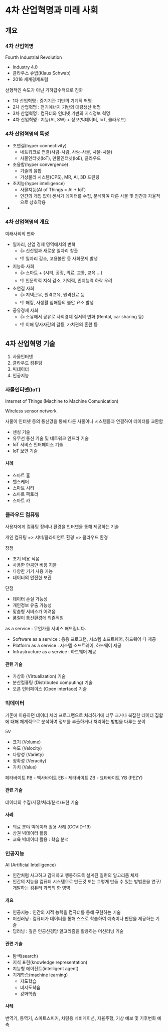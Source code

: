 # 4차 산업혁명과 미래 사회

## 개요

### 4차 산업혁명

Fourth Industrial Revolution
* Industry 4.0
* 클라우스 슈밥(Klaus Schwab)
* 2016 세계경제포럼

선형적인 속도가 아닌 기하급수적으로 진화

* 1차 산업혁명 : 증기기관 기반의 기계적 혁명
* 2차 산업혁명 : 전기에너지 기반의 대량생산 혁명
* 3차 산업혁명 : 컴퓨터와 인터넷 기반의 지식정보 혁명
* 4차 산업혁명 : 지능(AI, SW) + 정보(빅데이터, IoT, 클라우드)

### 4차 산업혁명의 특성

* 초연결(hyper connectivity)
  * 네트워크로 연결(사람-사람, 사람-사물, 사물-사물)
  * 사물인터넷(IoT), 만물인터넷(IoE), 클라우드
* 초융합(hyper convergence)
  * 기술의 융합
  * 가상물리 시스템(CPS), MR, AI, 3D 프린팅
* 초지능(hyper intelligence)
  * 사물지능(AI of Things = AI + IoT)
  * 인간의 개입 없이 센서가 데이터를 수집, 분석하여 다른 사물 및 인간과 자율적으로 상호작용
* 

### 4차 산업혁명의 개요

미래사회의 변화
* 일자리, 산업 경제 영역에서의 변혁
  * 👍 신산업과 새로운 일자리 창출
  * 👎 일자리 감소, 고용불안 등 사회문제 발생
* 지능화 사회 
  * 👍 스마트 + {시티, 공장, 의료, 교통, 교육 ...}
  * 👎 인문학적 지식 감소, 기억력, 인지능력 하락 우려
* 초연결 사회
  * 👍 지택근무, 원격교육, 원격진료 등
  * 👎 해킹, 사생활 침해등의 불안 요소 발생
* 공유경제 사회
  * 👍 소유에서 공유로 사회경제 질서의 변화 (Rental, car sharing 등)
  * 👎 이해 당사자간의 갈등, 가치관의 혼란 등

## 4차 산업혁명 기술

1. 사물인터넷
2. 클라우드 컴퓨팅
3. 빅데이터
4. 인공지능

### 사물인터넷(IoT)

Internet of Things (Machine to Machine Comunication)

Wireless sensor network

사물이 인터넷 등의 통신망을 통해 다른 사물이나 시스템들과 연결하여 데이터를 교환함

* 센싱 기술
* 유무선 통신 기술 및 네트워크 인프라 기술
* IoT 서비스 인터페이스 기술
* IoT 보안 기술

#### 사례

* 스마트 홈
* 헬스케어
* 스마트 시티
* 스마트 팩토리
* 스마트 카

### 클라우드 컴퓨팅 

사용자에게 컴퓨팅 장비나 환경을 인터넷을 통해 제공하는 기술

개인 컴퓨팅 => 서버/클라이언트 환경 => 클라우드 환경

장점
* 초기 비용 적음
* 사용한 만큼만 비용 지불
* 다양한 기기 사용 가능
* 데이터의 안전한 보관

단점
* 데이터 손실 가능성
* 개인정보 유출 가능성
* 맞춤형 서비스가 어려움
* 품질이 통신환경에 의존적임

as a service : 무언가를 서비스 해드립니다.

* Software as a service : 응용 프로그램, 시스템 소프트웨어, 하드웨어 다 제공 
* Platform as a service : 시스템 소프트웨어, 하드웨어 제공
* Infrastructure as a service : 하드웨어 제공

#### 관련 기술

* 가상화 (Virtualization) 기술
* 분산컴퓨팅 (Distributed computing) 기술
* 오픈 인터페이스 (Open interface) 기술

### 빅데이터

기존에 이용하던 데이터 처리 프로그램으로 처리하기에 너무 크거나 복잡한 데이터 집합에 대해 
체계적으로 분석하여 정보를 추출하거나 처리하는 방법을 다루는 분야

5V
* 크기 (Volume)
* 속도 (Velocity)
* 다양성 (Variety)
* 정확성 (Veracity)
* 가치 (Value)

페타바이트 PB - 엑사바이트 EB - 제타바이트 ZB - 요타바이트 YB (PEZY)

#### 관련 기술

데이터의 수집/저장/처리/분석/표현 기술

#### 사례

* 의료 분야 빅데이터 활용 사례 (COVID-19)
* 상권 빅데이터 활용
* 교육 빅데이터 활용 : 학습 분석 

### 인공지능

AI (Artificial Intelligence)

* 인간처럼 사고하고 감지하고 행동하도록 설계된 일련의 알고리즘 체제
* 인간의 지능을 컴퓨터 시스템으로 만든것 또는 그렇게 만들 수 있는 방법론을 연구/개발하는 컴퓨터 과학의 한 영역

#### 개요

* 인공지능 : 인간의 지적 능력을 컴퓨터를 통해 구현하는 기술  
* 머신러닝 : 컴퓨터가 데이터를 통해 스스로 학습하여 예측이나 판단을 제공하는 기술
* 딥러닝 : 깊은 인공신경망 알고리즘을 활용하는 머신러닝 기술

#### 관련 기술

* 탐색(search)
* 지식 표현(knowledge representation)
* 지능형 에이전트(intelligent agent)
* 기계학습(machine learning)
  * 지도학습
  * 비지도학습
  * 강화학습

#### 사례

번역기, 통역기, 스마트스피커, 차량용 네비게이션, 자율주행, 기상 예보 및 기후변화 예측





